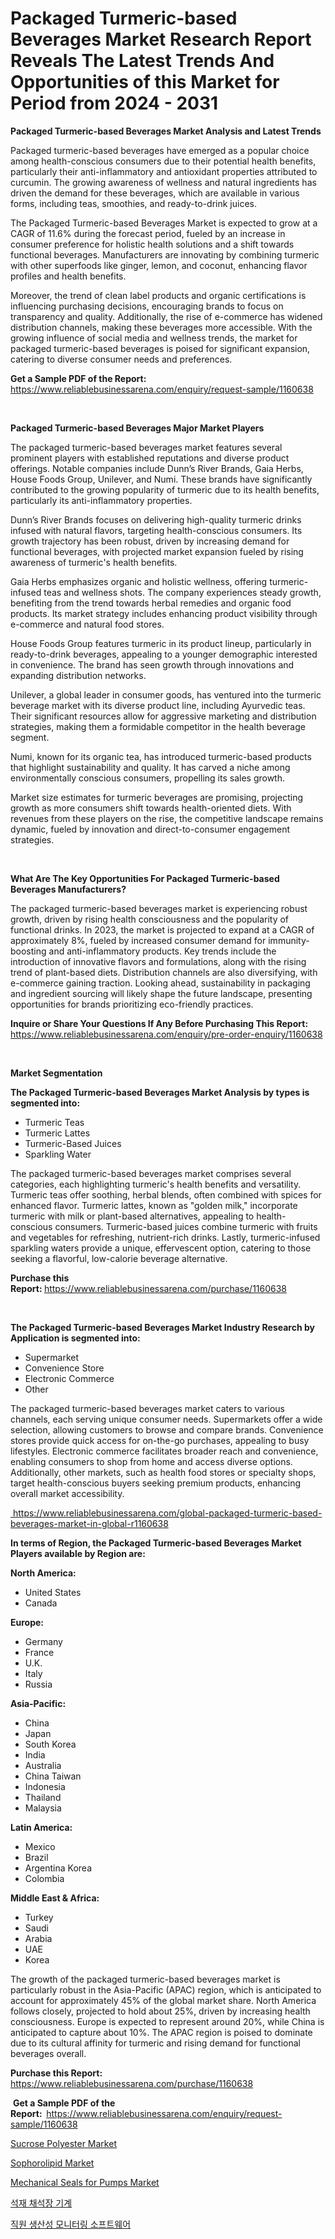 <p><h1>Packaged Turmeric-based Beverages Market Research Report Reveals The Latest Trends And Opportunities of this Market for Period from 2024 - 2031</h1></p><p><strong>Packaged Turmeric-based Beverages Market Analysis and Latest Trends</strong></p>
<p><p>Packaged turmeric-based beverages have emerged as a popular choice among health-conscious consumers due to their potential health benefits, particularly their anti-inflammatory and antioxidant properties attributed to curcumin. The growing awareness of wellness and natural ingredients has driven the demand for these beverages, which are available in various forms, including teas, smoothies, and ready-to-drink juices. </p><p>The Packaged Turmeric-based Beverages Market is expected to grow at a CAGR of 11.6% during the forecast period, fueled by an increase in consumer preference for holistic health solutions and a shift towards functional beverages. Manufacturers are innovating by combining turmeric with other superfoods like ginger, lemon, and coconut, enhancing flavor profiles and health benefits. </p><p>Moreover, the trend of clean label products and organic certifications is influencing purchasing decisions, encouraging brands to focus on transparency and quality. Additionally, the rise of e-commerce has widened distribution channels, making these beverages more accessible. With the growing influence of social media and wellness trends, the market for packaged turmeric-based beverages is poised for significant expansion, catering to diverse consumer needs and preferences.</p></p>
<p><strong>Get a Sample PDF of the Report:&nbsp;</strong> <a href="https://www.reliablebusinessarena.com/enquiry/request-sample/1160638">https://www.reliablebusinessarena.com/enquiry/request-sample/1160638</a></p>
<p>&nbsp;</p>
<p><strong>Packaged Turmeric-based Beverages Major Market Players</strong></p>
<p><p>The packaged turmeric-based beverages market features several prominent players with established reputations and diverse product offerings. Notable companies include Dunn’s River Brands, Gaia Herbs, House Foods Group, Unilever, and Numi. These brands have significantly contributed to the growing popularity of turmeric due to its health benefits, particularly its anti-inflammatory properties.</p><p>Dunn’s River Brands focuses on delivering high-quality turmeric drinks infused with natural flavors, targeting health-conscious consumers. Its growth trajectory has been robust, driven by increasing demand for functional beverages, with projected market expansion fueled by rising awareness of turmeric's health benefits.</p><p>Gaia Herbs emphasizes organic and holistic wellness, offering turmeric-infused teas and wellness shots. The company experiences steady growth, benefiting from the trend towards herbal remedies and organic food products. Its market strategy includes enhancing product visibility through e-commerce and natural food stores.</p><p>House Foods Group features turmeric in its product lineup, particularly in ready-to-drink beverages, appealing to a younger demographic interested in convenience. The brand has seen growth through innovations and expanding distribution networks.</p><p>Unilever, a global leader in consumer goods, has ventured into the turmeric beverage market with its diverse product line, including Ayurvedic teas. Their significant resources allow for aggressive marketing and distribution strategies, making them a formidable competitor in the health beverage segment.</p><p>Numi, known for its organic tea, has introduced turmeric-based products that highlight sustainability and quality. It has carved a niche among environmentally conscious consumers, propelling its sales growth.</p><p>Market size estimates for turmeric beverages are promising, projecting growth as more consumers shift towards health-oriented diets. With revenues from these players on the rise, the competitive landscape remains dynamic, fueled by innovation and direct-to-consumer engagement strategies.</p></p>
<p>&nbsp;</p>
<p><strong>What Are The Key Opportunities For Packaged Turmeric-based Beverages Manufacturers?</strong></p>
<p><p>The packaged turmeric-based beverages market is experiencing robust growth, driven by rising health consciousness and the popularity of functional drinks. In 2023, the market is projected to expand at a CAGR of approximately 8%, fueled by increased consumer demand for immunity-boosting and anti-inflammatory products. Key trends include the introduction of innovative flavors and formulations, along with the rising trend of plant-based diets. Distribution channels are also diversifying, with e-commerce gaining traction. Looking ahead, sustainability in packaging and ingredient sourcing will likely shape the future landscape, presenting opportunities for brands prioritizing eco-friendly practices.</p></p>
<p><strong>Inquire or Share Your Questions If Any Before Purchasing This Report:</strong> <a href="https://www.reliablebusinessarena.com/enquiry/pre-order-enquiry/1160638">https://www.reliablebusinessarena.com/enquiry/pre-order-enquiry/1160638</a></p>
<p>&nbsp;</p>
<p><strong>Market Segmentation</strong></p>
<p><strong>The Packaged Turmeric-based Beverages Market Analysis by types is segmented into:</strong></p>
<p><ul><li>Turmeric Teas</li><li>Turmeric Lattes</li><li>Turmeric-Based Juices</li><li>Sparkling Water</li></ul></p>
<p><p>The packaged turmeric-based beverages market comprises several categories, each highlighting turmeric's health benefits and versatility. Turmeric teas offer soothing, herbal blends, often combined with spices for enhanced flavor. Turmeric lattes, known as "golden milk," incorporate turmeric with milk or plant-based alternatives, appealing to health-conscious consumers. Turmeric-based juices combine turmeric with fruits and vegetables for refreshing, nutrient-rich drinks. Lastly, turmeric-infused sparkling waters provide a unique, effervescent option, catering to those seeking a flavorful, low-calorie beverage alternative.</p></p>
<p><strong>Purchase this Report:&nbsp;</strong><a href="https://www.reliablebusinessarena.com/purchase/1160638">https://www.reliablebusinessarena.com/purchase/1160638</a></p>
<p>&nbsp;</p>
<p><strong>The Packaged Turmeric-based Beverages Market Industry Research by Application is segmented into:</strong></p>
<p><ul><li>Supermarket</li><li>Convenience Store</li><li>Electronic Commerce</li><li>Other</li></ul></p>
<p><p>The packaged turmeric-based beverages market caters to various channels, each serving unique consumer needs. Supermarkets offer a wide selection, allowing customers to browse and compare brands. Convenience stores provide quick access for on-the-go purchases, appealing to busy lifestyles. Electronic commerce facilitates broader reach and convenience, enabling consumers to shop from home and access diverse options. Additionally, other markets, such as health food stores or specialty shops, target health-conscious buyers seeking premium products, enhancing overall market accessibility.</p></p>
<p><a href="https://www.reliablebusinessarena.com/global-packaged-turmeric-based-beverages-market-in-global-r1160638">&nbsp;https://www.reliablebusinessarena.com/global-packaged-turmeric-based-beverages-market-in-global-r1160638</a></p>
<p><strong>In terms of Region, the Packaged Turmeric-based Beverages Market Players available by Region are:</strong></p>
<p>
    <p> <strong> North America: </strong>
        <ul>
            <li>United States</li>
            <li>Canada</li>
        </ul>
        </p> 
    <p> <strong> Europe: </strong>
        <ul>
            <li>Germany</li>
            <li>France</li>
            <li>U.K.</li>
            <li>Italy</li>
            <li>Russia</li>
        </ul>
        </p> 
    <p> <strong> Asia-Pacific: </strong>
        <ul>
            <li>China</li>
            <li>Japan</li>
            <li>South Korea</li>
            <li>India</li>
            <li>Australia</li>
            <li>China Taiwan</li>
            <li>Indonesia</li>
            <li>Thailand</li>
            <li>Malaysia</li>
        </ul>
        </p> 
    <p> <strong> Latin America: </strong>
        <ul>
            <li>Mexico</li>
            <li>Brazil</li>
            <li>Argentina Korea</li>
            <li>Colombia</li>
        </ul>
        </p> 
    <p> <strong> Middle East & Africa: </strong>
        <ul>
            <li>Turkey</li>
            <li>Saudi</li>
            <li>Arabia</li>
            <li>UAE</li>
            <li>Korea</li>
        </ul>
    </p>
    </p>
<p><p>The growth of the packaged turmeric-based beverages market is particularly robust in the Asia-Pacific (APAC) region, which is anticipated to account for approximately 45% of the global market share. North America follows closely, projected to hold about 25%, driven by increasing health consciousness. Europe is expected to represent around 20%, while China is anticipated to capture about 10%. The APAC region is poised to dominate due to its cultural affinity for turmeric and rising demand for functional beverages overall.</p></p>
<p><strong>Purchase this Report: </strong><a href="https://www.reliablebusinessarena.com/purchase/1160638">https://www.reliablebusinessarena.com/purchase/1160638</a></p>
<p>&nbsp;<strong>Get a Sample PDF of the Report:&nbsp;&nbsp;</strong><a href="https://www.reliablebusinessarena.com/enquiry/request-sample/1160638">https://www.reliablebusinessarena.com/enquiry/request-sample/1160638</a></p>
<p><strong></strong></p>
<p><p><a href="https://www.linkedin.com/pulse/sucrose-polyester-industry-insights-report-analyzing-market-um7yc?trackingId=aWLnw5SVREyl8o3iLVFxIA%3D%3D">Sucrose Polyester Market</a></p><p><a href="https://issuu.com/reportprime-2/docs/sophorolipid-market-size-2030.pptx_e532edcfb5f890">Sophorolipid Market</a></p><p><a href="https://www.linkedin.com/pulse/mechanical-seals-pumps-market-research-report-exploring-size-cthuc?trackingId=MoPAdMxeT%2BePqOmrDm46ww%3D%3D">Mechanical Seals for Pumps Market</a></p><p><a href="https://medium.com/@trevorkruvalis5678/%EC%84%B8%EA%B3%84-stone-quarry-machinery-market-%EC%9D%80-2024%EC%97%90%EC%84%9C-2031%EB%A1%9C-%EC%97%B0%ED%8F%89%EA%B7%A0-%EC%A6%9D%EA%B0%80%EC%9C%A8%EC%9D%84-%EB%B3%B4%EC%9D%BC-%EA%B2%83%EC%9C%BC%EB%A1%9C-%EC%98%88%EC%83%81%EB%90%A9%EB%8B%88%EB%8B%A4-639b99626205">석재 채석장 기계</a></p><p><a href="https://medium.com/@trevorkruvalis5678/employee-productivity-monitoring-software-market-%EC%9D%98-%EA%B8%80%EB%A1%9C%EB%B2%8C-%EC%8B%9C%EC%9E%A5-%EA%B0%9C%EC%9A%94%EB%8A%94-%EC%A0%84-%EC%84%B8%EA%B3%84-%EB%B0%8F-%EC%A3%BC%EC%9A%94-%EC%8B%9C%EC%9E%A5%EC%9D%98-%EC%82%B0%EC%97%85%EC%97%90-%EC%98%81%ED%96%A5%EC%9D%84-%EB%AF%B8%EC%B9%98%EB%8A%94-%EC%A3%BC%EC%9A%94-%ED%8A%B8%EB%A0%8C%EB%93%9C%EC%97%90-f1161bd221e5">직원 생산성 모니터링 소프트웨어</a></p></p>